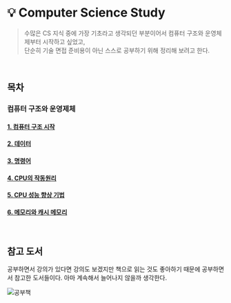 # 💡 Computer Science Study
> 수많은 CS 지식 중에 가장 기초라고 생각되던 부분이어서 컴퓨터 구조와 운영체제부터 시작하고 싶었고, </br>
> 단순히 기술 면접 준비용이 아닌 스스로 공부하기 위해 정리해 보려고 한다.

</br>

## 목차
### 컴퓨터 구조와 운영제체
#### [1. 컴퓨터 구조 시작](https://github.com/kangssu/cs-study/blob/main/%EC%BB%B4%ED%93%A8%ED%84%B0%20%EA%B5%AC%EC%A1%B0%EC%99%80%20%EC%9A%B4%EC%98%81%EC%B2%B4%EC%A0%9C/1.%20%EC%BB%B4%ED%93%A8%ED%84%B0%20%EA%B5%AC%EC%A1%B0%20%EC%8B%9C%EC%9E%91.md)
#### [2. 데이터](https://github.com/kangssu/cs-study/blob/main/%EC%BB%B4%ED%93%A8%ED%84%B0%20%EA%B5%AC%EC%A1%B0%EC%99%80%20%EC%9A%B4%EC%98%81%EC%B2%B4%EC%A0%9C/2.%20%EB%8D%B0%EC%9D%B4%ED%84%B0.md)
#### [3. 명령어](https://github.com/kangssu/cs-study/blob/main/%EC%BB%B4%ED%93%A8%ED%84%B0%20%EA%B5%AC%EC%A1%B0%EC%99%80%20%EC%9A%B4%EC%98%81%EC%B2%B4%EC%A0%9C/3.%20%EB%AA%85%EB%A0%B9%EC%96%B4.md)
#### [4. CPU의 작동원리](https://github.com/kangssu/cs-study/blob/main/%EC%BB%B4%ED%93%A8%ED%84%B0%20%EA%B5%AC%EC%A1%B0%EC%99%80%20%EC%9A%B4%EC%98%81%EC%B2%B4%EC%A0%9C/4.%20CPU%EC%9D%98%20%EC%9E%91%EB%8F%99%EC%9B%90%EB%A6%AC.md)
#### [5. CPU 성능 향상 기법](https://github.com/kangssu/cs-study/blob/main/%EC%BB%B4%ED%93%A8%ED%84%B0%20%EA%B5%AC%EC%A1%B0%EC%99%80%20%EC%9A%B4%EC%98%81%EC%B2%B4%EC%A0%9C/5.%20CPU%20%EC%84%B1%EB%8A%A5%20%ED%96%A5%EC%83%81%20%EA%B8%B0%EB%B2%95.md)
#### [6. 메모리와 캐시 메모리](https://github.com/kangssu/cs-study/blob/main/%EC%BB%B4%ED%93%A8%ED%84%B0%20%EA%B5%AC%EC%A1%B0%EC%99%80%20%EC%9A%B4%EC%98%81%EC%B2%B4%EC%A0%9C/6.%20%EB%A9%94%EB%AA%A8%EB%A6%AC%EC%99%80%20%EC%BA%90%EC%8B%9C%20%EB%A9%94%EB%AA%A8%EB%A6%AC.md)

</br>

## 참고 도서
공부하면서 강의가 있다면 강의도 보겠지만 책으로 읽는 것도 좋아하기 때문에 공부하면서 참고한 도서들이다. 아마 계속해서 늘어나지 않을까 생각한다.

![공부책](https://github.com/kangssu/cs-study/assets/83870420/c3298797-d7a5-46bd-abb6-c67f1614b563)
